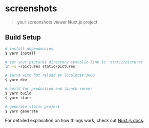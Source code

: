 # screenshots

> your screenshots viewer
> Nuxt.js project

## Build Setup

```bash
# install dependencies
$ yarn install

# set your pictures directory symbolic-link to 'static/pictures'
ln -s ~/pictures static/pictures

# serve with hot reload at localhost:3000
$ yarn dev

# build for production and launch server
$ yarn build
$ yarn start

# generate static project
$ yarn generate
```

For detailed explanation on how things work, check out [Nuxt.js docs](https://nuxtjs.org).
